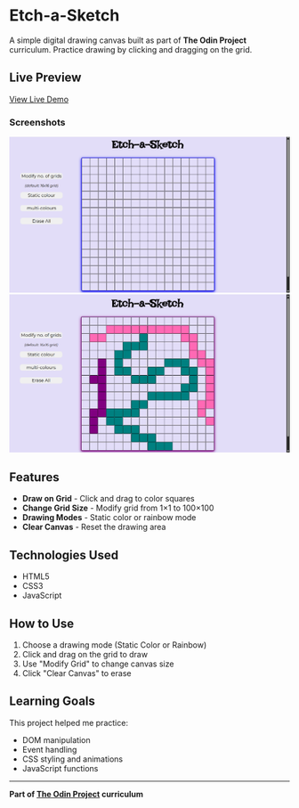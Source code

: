 # Etch-a-Sketch

A simple digital drawing canvas built as part of **The Odin Project** curriculum. Practice drawing by clicking and dragging on the grid.

## Live Preview

[View Live Demo](https://piyushb-27.github.io/Etch-a-Sketch)

### Screenshots

![Etch-a-Sketch Screenshot 1](./images/screenshot1.png)
![Etch-a-Sketch Screenshot 2](./images/screenshot2.png)

## Features

- **Draw on Grid** - Click and drag to color squares  
- **Change Grid Size** - Modify grid from 1×1 to 100×100  
- **Drawing Modes** - Static color or rainbow mode  
- **Clear Canvas** - Reset the drawing area

## Technologies Used

- HTML5  
- CSS3  
- JavaScript

## How to Use

1. Choose a drawing mode (Static Color or Rainbow)  
2. Click and drag on the grid to draw  
3. Use "Modify Grid" to change canvas size  
4. Click "Clear Canvas" to erase

## Learning Goals

This project helped me practice:
- DOM manipulation  
- Event handling  
- CSS styling and animations  
- JavaScript functions

---

**Part of [The Odin Project](https://www.theodinproject.com/) curriculum**
